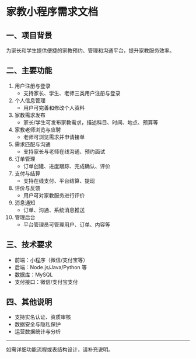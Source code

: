 # 家教小程序需求文档

## 一、项目背景

为家长和学生提供便捷的家教预约、管理和沟通平台，提升家教服务效率。

## 二、主要功能

1. 用户注册与登录
   - 支持家长、学生、老师三类用户注册与登录
2. 个人信息管理
   - 用户可完善和修改个人资料
3. 家教需求发布
   - 家长/学生可发布家教需求，描述科目、时间、地点、预算等
4. 家教老师浏览与应聘
   - 老师可浏览需求并申请接单
5. 需求匹配与沟通
   - 支持家长与老师在线沟通、预约面试
6. 订单管理
   - 订单创建、进度跟踪、完成确认、评价
7. 支付与结算
   - 支持在线支付、平台结算、提现
8. 评价与反馈
   - 用户可对家教服务进行评价
9. 消息通知
   - 订单、沟通、系统消息推送
10. 管理后台
    - 平台管理员可管理用户、订单、内容等

## 三、技术要求

- 前端：小程序（微信/支付宝等）
- 后端：Node.js/Java/Python 等
- 数据库：MySQL
- 支付接口：微信/支付宝支付

## 四、其他说明

- 支持实名认证、资质审核
- 数据安全与隐私保护
- 运营数据统计与分析

---

如需详细功能流程或表结构设计，请补充说明。
